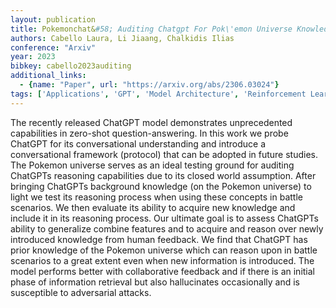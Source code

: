 ```yaml
---
layout: publication
title: Pokemonchat&#58; Auditing Chatgpt For Pok\'emon Universe Knowledge
authors: Cabello Laura, Li Jiaang, Chalkidis Ilias
conference: "Arxiv"
year: 2023
bibkey: cabello2023auditing
additional_links:
  - {name: "Paper", url: "https://arxiv.org/abs/2306.03024"}
tags: ['Applications', 'GPT', 'Model Architecture', 'Reinforcement Learning', 'Security', 'Tools']
---
```

The recently released ChatGPT model demonstrates unprecedented capabilities in zero-shot question-answering. In this work we probe ChatGPT for its conversational understanding and introduce a conversational framework (protocol) that can be adopted in future studies. The Pokemon universe serves as an ideal testing ground for auditing ChatGPTs reasoning capabilities due to its closed world assumption. After bringing ChatGPTs background knowledge (on the Pokemon universe) to light we test its reasoning process when using these concepts in battle scenarios. We then evaluate its ability to acquire new knowledge and include it in its reasoning process. Our ultimate goal is to assess ChatGPTs ability to generalize combine features and to acquire and reason over newly introduced knowledge from human feedback. We find that ChatGPT has prior knowledge of the Pokemon universe which can reason upon in battle scenarios to a great extent even when new information is introduced. The model performs better with collaborative feedback and if there is an initial phase of information retrieval but also hallucinates occasionally and is susceptible to adversarial attacks.
